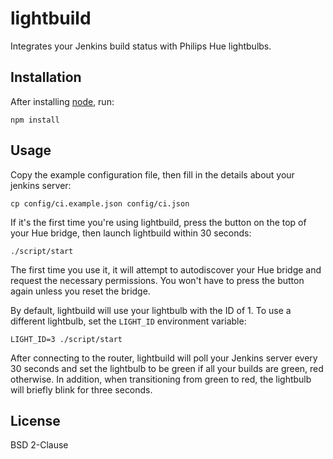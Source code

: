 # lightbuild

Integrates your Jenkins build status with Philips Hue lightbulbs.

## Installation

After installing [node](http://nodejs.org), run:

    npm install

## Usage

Copy the example configuration file, then fill in the details about your
jenkins server:

    cp config/ci.example.json config/ci.json

If it's the first time you're using lightbuild, press the button on the
top of your Hue bridge, then launch lightbuild within 30 seconds:

    ./script/start

The first time you use it, it will attempt to autodiscover your Hue
bridge and request the necessary permissions. You won't have to press
the button again unless you reset the bridge.

By default, lightbuild will use your lightbulb with the ID of 1. To use
a different lightbulb, set the `LIGHT_ID` environment variable:

    LIGHT_ID=3 ./script/start

After connecting to the router, lightbuild will poll your Jenkins server
every 30 seconds and set the lightbulb to be green if all your builds
are green, red otherwise. In addition, when transitioning from green to
red, the lightbulb will briefly blink for three seconds.

## License

BSD 2-Clause
